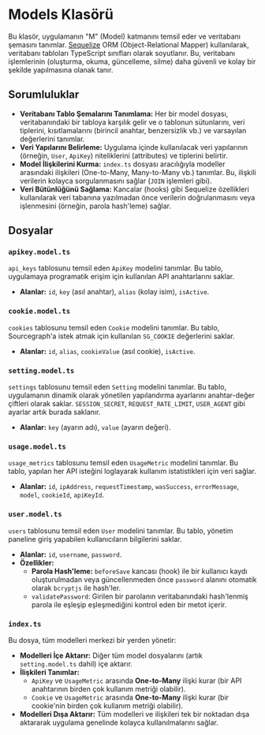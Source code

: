 # Models Klasörü

Bu klasör, uygulamanın "M" (Model) katmanını temsil eder ve veritabanı şemasını tanımlar. [Sequelize](https://sequelize.org/) ORM (Object-Relational Mapper) kullanılarak, veritabanı tabloları TypeScript sınıfları olarak soyutlanır. Bu, veritabanı işlemlerinin (oluşturma, okuma, güncelleme, silme) daha güvenli ve kolay bir şekilde yapılmasına olanak tanır.

## Sorumluluklar

* **Veritabanı Tablo Şemalarını Tanımlama:** Her bir model dosyası, veritabanındaki bir tabloya karşılık gelir ve o tablonun sütunlarını, veri tiplerini, kısıtlamalarını (birincil anahtar, benzersizlik vb.) ve varsayılan değerlerini tanımlar.
* **Veri Yapılarını Belirleme:** Uygulama içinde kullanılacak veri yapılarının (örneğin, `User`, `ApiKey`) niteliklerini (attributes) ve tiplerini belirtir.
* **Model İlişkilerini Kurma:** `index.ts` dosyası aracılığıyla modeller arasındaki ilişkileri (One-to-Many, Many-to-Many vb.) tanımlar. Bu, ilişkili verilerin kolayca sorgulanmasını sağlar (`JOIN` işlemleri gibi).
* **Veri Bütünlüğünü Sağlama:** Kancalar (hooks) gibi Sequelize özellikleri kullanılarak veri tabanına yazılmadan önce verilerin doğrulanmasını veya işlenmesini (örneğin, parola hash'leme) sağlar.

## Dosyalar

### `apikey.model.ts`

`api_keys` tablosunu temsil eden `ApiKey` modelini tanımlar. Bu tablo, uygulamaya programatik erişim için kullanılan API anahtarlarını saklar.

* **Alanlar:** `id`, `key` (asıl anahtar), `alias` (kolay isim), `isActive`.

### `cookie.model.ts`

`cookies` tablosunu temsil eden `Cookie` modelini tanımlar. Bu tablo, Sourcegraph'a istek atmak için kullanılan `SG_COOKIE` değerlerini saklar.

* **Alanlar:** `id`, `alias`, `cookieValue` (asıl cookie), `isActive`.

### `setting.model.ts`

`settings` tablosunu temsil eden `Setting` modelini tanımlar. Bu tablo, uygulamanın dinamik olarak yönetilen yapılandırma ayarlarını anahtar-değer çiftleri olarak saklar. `SESSION_SECRET`, `REQUEST_RATE_LIMIT`, `USER_AGENT` gibi ayarlar artık burada saklanır.

* **Alanlar:** `key` (ayarın adı), `value` (ayarın değeri).

### `usage.model.ts`

`usage_metrics` tablosunu temsil eden `UsageMetric` modelini tanımlar. Bu tablo, yapılan her API isteğini loglayarak kullanım istatistikleri için veri sağlar.

* **Alanlar:** `id`, `ipAddress`, `requestTimestamp`, `wasSuccess`, `errorMessage`, `model`, `cookieId`, `apiKeyId`.

### `user.model.ts`

`users` tablosunu temsil eden `User` modelini tanımlar. Bu tablo, yönetim paneline giriş yapabilen kullanıcıların bilgilerini saklar.

* **Alanlar:** `id`, `username`, `password`.
* **Özellikler:**
  * **Parola Hash'leme:** `beforeSave` kancası (hook) ile bir kullanıcı kaydı oluşturulmadan veya güncellenmeden önce `password` alanını otomatik olarak `bcryptjs` ile hash'ler.
  * `validatePassword`: Girilen bir parolanın veritabanındaki hash'lenmiş parola ile eşleşip eşleşmediğini kontrol eden bir metot içerir.

### `index.ts`

Bu dosya, tüm modelleri merkezi bir yerden yönetir:

* **Modelleri İçe Aktarır:** Diğer tüm model dosyalarını (artık `setting.model.ts` dahil) içe aktarır.
* **İlişkileri Tanımlar:**
  * `ApiKey` ve `UsageMetric` arasında **One-to-Many** ilişki kurar (bir API anahtarının birden çok kullanım metriği olabilir).
  * `Cookie` ve `UsageMetric` arasında **One-to-Many** ilişki kurar (bir cookie'nin birden çok kullanım metriği olabilir).
* **Modelleri Dışa Aktarır:** Tüm modelleri ve ilişkileri tek bir noktadan dışa aktararak uygulama genelinde kolayca kullanılmalarını sağlar.
